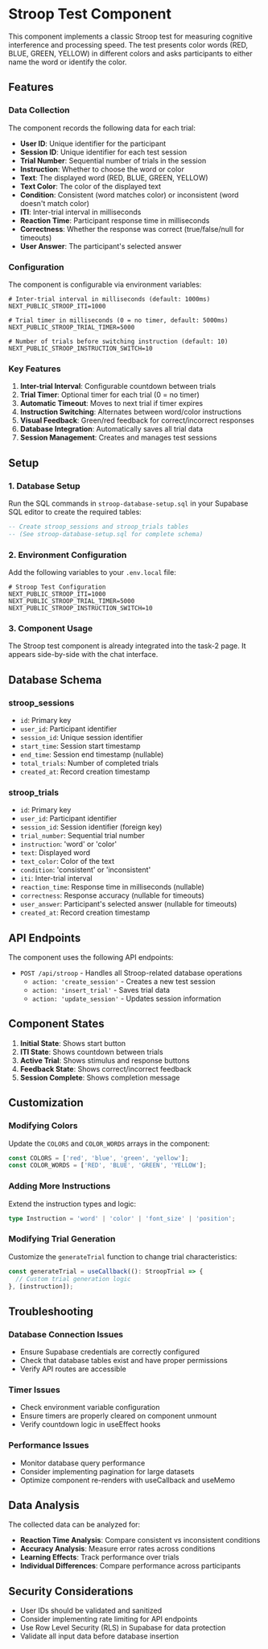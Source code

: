 # Stroop Test Component

This component implements a classic Stroop test for measuring cognitive interference and processing speed. The test presents color words (RED, BLUE, GREEN, YELLOW) in different colors and asks participants to either name the word or identify the color.

## Features

### Data Collection
The component records the following data for each trial:
- **User ID**: Unique identifier for the participant
- **Session ID**: Unique identifier for each test session
- **Trial Number**: Sequential number of trials in the session
- **Instruction**: Whether to choose the word or color
- **Text**: The displayed word (RED, BLUE, GREEN, YELLOW)
- **Text Color**: The color of the displayed text
- **Condition**: Consistent (word matches color) or inconsistent (word doesn't match color)
- **ITI**: Inter-trial interval in milliseconds
- **Reaction Time**: Participant response time in milliseconds
- **Correctness**: Whether the response was correct (true/false/null for timeouts)
- **User Answer**: The participant's selected answer

### Configuration
The component is configurable via environment variables:

```env
# Inter-trial interval in milliseconds (default: 1000ms)
NEXT_PUBLIC_STROOP_ITI=1000

# Trial timer in milliseconds (0 = no timer, default: 5000ms)
NEXT_PUBLIC_STROOP_TRIAL_TIMER=5000

# Number of trials before switching instruction (default: 10)
NEXT_PUBLIC_STROOP_INSTRUCTION_SWITCH=10
```

### Key Features
1. **Inter-trial Interval**: Configurable countdown between trials
2. **Trial Timer**: Optional timer for each trial (0 = no timer)
3. **Automatic Timeout**: Moves to next trial if timer expires
4. **Instruction Switching**: Alternates between word/color instructions
5. **Visual Feedback**: Green/red feedback for correct/incorrect responses
6. **Database Integration**: Automatically saves all trial data
7. **Session Management**: Creates and manages test sessions

## Setup

### 1. Database Setup
Run the SQL commands in `stroop-database-setup.sql` in your Supabase SQL editor to create the required tables:

```sql
-- Create stroop_sessions and stroop_trials tables
-- (See stroop-database-setup.sql for complete schema)
```

### 2. Environment Configuration
Add the following variables to your `.env.local` file:

```env
# Stroop Test Configuration
NEXT_PUBLIC_STROOP_ITI=1000
NEXT_PUBLIC_STROOP_TRIAL_TIMER=5000
NEXT_PUBLIC_STROOP_INSTRUCTION_SWITCH=10
```

### 3. Component Usage
The Stroop test component is already integrated into the task-2 page. It appears side-by-side with the chat interface.

## Database Schema

### stroop_sessions
- `id`: Primary key
- `user_id`: Participant identifier
- `session_id`: Unique session identifier
- `start_time`: Session start timestamp
- `end_time`: Session end timestamp (nullable)
- `total_trials`: Number of completed trials
- `created_at`: Record creation timestamp

### stroop_trials
- `id`: Primary key
- `user_id`: Participant identifier
- `session_id`: Session identifier (foreign key)
- `trial_number`: Sequential trial number
- `instruction`: 'word' or 'color'
- `text`: Displayed word
- `text_color`: Color of the text
- `condition`: 'consistent' or 'inconsistent'
- `iti`: Inter-trial interval
- `reaction_time`: Response time in milliseconds (nullable)
- `correctness`: Response accuracy (nullable for timeouts)
- `user_answer`: Participant's selected answer (nullable for timeouts)
- `created_at`: Record creation timestamp

## API Endpoints

The component uses the following API endpoints:

- `POST /api/stroop` - Handles all Stroop-related database operations
  - `action: 'create_session'` - Creates a new test session
  - `action: 'insert_trial'` - Saves trial data
  - `action: 'update_session'` - Updates session information

## Component States

1. **Initial State**: Shows start button
2. **ITI State**: Shows countdown between trials
3. **Active Trial**: Shows stimulus and response buttons
4. **Feedback State**: Shows correct/incorrect feedback
5. **Session Complete**: Shows completion message

## Customization

### Modifying Colors
Update the `COLORS` and `COLOR_WORDS` arrays in the component:

```typescript
const COLORS = ['red', 'blue', 'green', 'yellow'];
const COLOR_WORDS = ['RED', 'BLUE', 'GREEN', 'YELLOW'];
```

### Adding More Instructions
Extend the instruction types and logic:

```typescript
type Instruction = 'word' | 'color' | 'font_size' | 'position';
```

### Modifying Trial Generation
Customize the `generateTrial` function to change trial characteristics:

```typescript
const generateTrial = useCallback((): StroopTrial => {
  // Custom trial generation logic
}, [instruction]);
```

## Troubleshooting

### Database Connection Issues
- Ensure Supabase credentials are correctly configured
- Check that database tables exist and have proper permissions
- Verify API routes are accessible

### Timer Issues
- Check environment variable configuration
- Ensure timers are properly cleared on component unmount
- Verify countdown logic in useEffect hooks

### Performance Issues
- Monitor database query performance
- Consider implementing pagination for large datasets
- Optimize component re-renders with useCallback and useMemo

## Data Analysis

The collected data can be analyzed for:
- **Reaction Time Analysis**: Compare consistent vs inconsistent conditions
- **Accuracy Analysis**: Measure error rates across conditions
- **Learning Effects**: Track performance over trials
- **Individual Differences**: Compare performance across participants

## Security Considerations

- User IDs should be validated and sanitized
- Consider implementing rate limiting for API endpoints
- Use Row Level Security (RLS) in Supabase for data protection
- Validate all input data before database insertion
